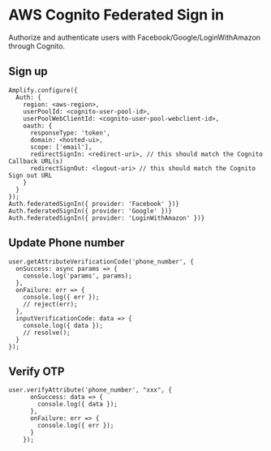 # AWS Cognito Federated Sign in

Authorize and authenticate users with Facebook/Google/LoginWithAmazon through Cognito. 

## Sign up
```
Amplify.configure({
  Auth: {
    region: <aws-region>,
    userPoolId: <cognito-user-pool-id>,
    userPoolWebClientId: <cognito-user-pool-webclient-id>,
    oauth: {
      responseType: 'token',
      domain: <hosted-ui>,
      scope: ['email'],
      redirectSignIn: <redirect-uri>, // this should match the Cognito Callback URL(s)
      redirectSignOut: <logout-uri> // this should match the Cognito Sign out URL
    }
  }
});
Auth.federatedSignIn({ provider: 'Facebook' })}
Auth.federatedSignIn({ provider: 'Google' })}
Auth.federatedSignIn({ provider: 'LoginWithAmazon' })}
```

## Update Phone number
```
user.getAttributeVerificationCode('phone_number', {
  onSuccess: async params => {
    console.log('params', params);
  },
  onFailure: err => {
    console.log({ err });
    // reject(err);
  },
  inputVerificationCode: data => {
    console.log({ data });
    // resolve();
  }
});
```
## Verify OTP
```
user.verifyAttribute('phone_number', "xxx", {
      onSuccess: data => {
        console.log({ data });
      },
      onFailure: err => {
        console.log({ err });
      }
    });
```

